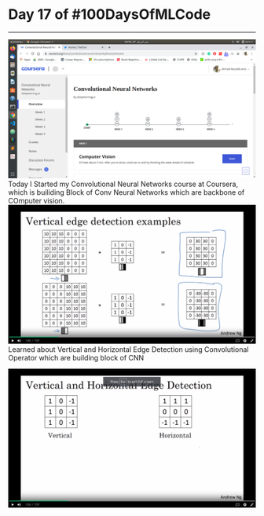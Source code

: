 # Day 17 of #100DaysOfMLCode

----

<img src=0.png></img>
<br>
Today I Started my Convolutional Neural Networks course at Coursera, which is builiding Block of Conv Neural Networks which are backbone of COmputer vision.
<br>
<img src ='verticalEdge.png'></img>
Learned about Vertical and Horizontal Edge Detection using Convolutional Operator which are building block of CNN

<img src = 1.png></img>